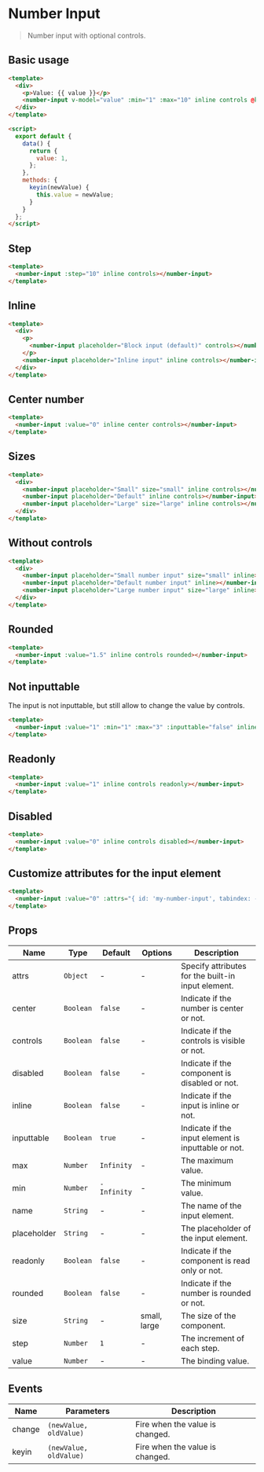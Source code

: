 # Number Input

> Number input with optional controls.

## Basic usage

```html
<template>
  <div>
    <p>Value: {{ value }}</p>
    <number-input v-model="value" :min="1" :max="10" inline controls @keyin="keyin"></number-input>
  </div>
</template>

<script>
  export default {
    data() {
      return {
        value: 1,
      };
    },
    methods: {
      keyin(newValue) {
        this.value = newValue;
      }
    }
  };
</script>
```

## Step

```html
<template>
  <number-input :step="10" inline controls></number-input>
</template>
```

## Inline

```html
<template>
  <div>
    <p>
      <number-input placeholder="Block input (default)" controls></number-input>
    </p>
    <number-input placeholder="Inline input" inline controls></number-input>
  </div>
</template>
```

## Center number

```html
<template>
  <number-input :value="0" inline center controls></number-input>
</template>
```

## Sizes

```html
<template>
  <div>
    <number-input placeholder="Small" size="small" inline controls></number-input>
    <number-input placeholder="Default" inline controls></number-input>
    <number-input placeholder="Large" size="large" inline controls></number-input>
  </div>
</template>
```

## Without controls

```html
<template>
  <div>
    <number-input placeholder="Small number input" size="small" inline></number-input>
    <number-input placeholder="Default number input" inline></number-input>
    <number-input placeholder="Large number input" size="large" inline></number-input>
  </div>
</template>
```

## Rounded

```html
<template>
  <number-input :value="1.5" inline controls rounded></number-input>
</template>
```

## Not inputtable

The input is not inputtable, but still allow to change the value by controls.

```html
<template>
  <number-input :value="1" :min="1" :max="3" :inputtable="false" inline controls></number-input>
</template>
```

## Readonly

```html
<template>
  <number-input :value="1" inline controls readonly></number-input>
</template>
```

## Disabled

```html
<template>
  <number-input :value="0" inline controls disabled></number-input>
</template>
```

## Customize attributes for the input element

```html
<template>
  <number-input :value="0" :attrs="{ id: 'my-number-input', tabindex: -1 }" inline controls></number-input>
</template>
```

## Props

| Name | Type | Default | Options | Description |
| --- | --- | --- | --- | --- |
| attrs | `Object` | - | - | Specify attributes for the built-in input element. |
| center | `Boolean` | `false` | - | Indicate if the number is center or not. |
| controls | `Boolean` | `false` | - | Indicate if the controls is visible or not. |
| disabled | `Boolean` | `false` | - | Indicate if the component is disabled or not. |
| inline | `Boolean` | `false` | - | Indicate if the input is inline or not. |
| inputtable | `Boolean` | `true` | - | Indicate if the input element is inputtable or not. |
| max | `Number` | `Infinity` | - | The maximum value. |
| min | `Number` | `-Infinity` | - | The minimum value. |
| name | `String` | - | - | The name of the input element. |
| placeholder | `String` | - | - | The placeholder of the input element. |
| readonly | `Boolean` | `false` | - | Indicate if the component is read only or not. |
| rounded | `Boolean` | `false` | - | Indicate if the number is rounded or not. |
| size | `String` | - | small, large | The size of the component. |
| step | `Number` | `1` | - | The increment of each step. |
| value | `Number` | - | - | The binding value. |

## Events

| Name | Parameters | Description |
| --- | --- | --- |
| change | `(newValue, oldValue)` | Fire when the value is changed. |
| keyin  | `(newValue, oldValue)` | Fire when the value is changed. |